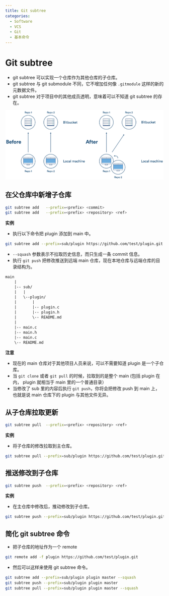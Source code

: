 ```yaml
---
title: Git subtree
categories:
  - Software
  - VCS
  - Git
  - 基本命令
---
```

# Git subtree

- git subtree 可以实现一个仓库作为其他仓库的子仓库。
- git subtree 与 git submodule 不同，它不增加任何像 `.gitmodule` 这样的新的元数据文件。
- git subtree 对于项目中的其他成员透明，意味着可以不知道 git subtree 的存在。

![](https://raw.githubusercontent.com/LuShan123888/Files/main/Pictures/2020-12-10-2020-12-04-1460000012002154.png)

## 在父仓库中新增子仓库

```bash
git subtree add   --prefix=<prefix> <commit>
git subtree add   --prefix=<prefix> <repository> <ref>
```

**实例**

- 执行以下命令把 plugin 添加到 main 中。

```bash
git subtree add --prefix=sub/plugin https://github.com/test/plugin.git master --squash
```

- `--squash` 参数表示不拉取历史信息，而只生成一条 commit 信息。
- 执行 `git push` 把修改推送到远端 main 仓库，现在本地仓库与远端仓库的目录结构为。

```
main
    |
    |-- sub/
    |   |
    |   \--plugin/
    |       |
    |       |-- plugin.c
    |       |-- plugin.h
    |       \-- README.md
    |
    |-- main.c
    |-- main.h
    |-- main.c
    \-- README.md
```

**注意**

- 现在的 main 仓库对于其他项目人员来说，可以不需要知道 plugin 是一个子仓库。
- 当 `git clone` 或者 `git pull` 的时候，拉取到的是整个 main (包括 plugin 在内， plugin 就相当于 main 里的一个普通目录）
- 当修改了 sub 里的内容后执行 `git push`，你将会把修改 push 到 main 上，也就是说 main 仓库下的 plugin 与其他文件无异。

## 从子仓库拉取更新

```bash
git subtree pull  --prefix=<prefix> <repository> <ref>
```

**实例**

- 将子仓库的修改拉取到主仓库。

```bash
git subtree pull --prefix=sub/plugin https://github.com/test/plugin.git master --squash
```

## 推送修改到子仓库

```bash
git subtree push  --prefix=<prefix> <repository> <ref>
```

**实例**

- 在主仓库中修改后，推动修改到子仓库。

```bash
git subtree push --prefix=sub/plugin https://github.com/test/plugin.git master
```

## 简化 git subtree 命令

- 把子仓库的地址作为一个 remote

```bash
git remote add -f plugin https://github.com/test/plugin.git
```

- 然后可以这样来使用 git subtree 命令。

```bash
git subtree add --prefix=sub/plugin plugin master --squash
git subtree push --prefix=sub/plugin plugin master
git subtree pull --prefix=sub/plugin plugin master --squash
```